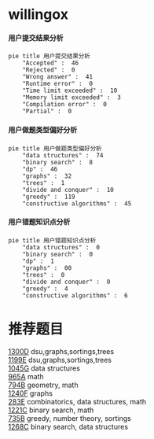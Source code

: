 # willingox

<!-- tabs:start -->



#### **用户提交结果分析**

```mermaid
pie title 用户提交结果分析
    "Accepted" :  46
    "Rejected" :  0
    "Wrong answer" :  41
    "Runtime error" :  0
    "Time limit exceeded" :  10
    "Memory limit exceeded" :  3
    "Compilation error" :  0
    "Partial" :  0
```

#### **用户做题类型偏好分析**

```mermaid
pie title 用户做题类型偏好分析
    "data structures" :  74
    "binary search" :  8
    "dp" :  46
    "graphs" :  32
    "trees" :  1
    "divide and conquer" :  10
    "greedy" :  119
    "constructive algorithms" :  45
```
#### **用户错题知识点分析**

```mermaid
pie title 用户错题知识点分析
    "data structures" :  0
    "binary search" :  0
    "dp" :  1
    "graphs" :  00
    "trees" :  0
    "divide and conquer" :  0
    "greedy" :  4
    "constructive algorithms" :  6
```



<!-- tabs:end -->
# 推荐题目
[1300D](https://codeforces.com/contest/1300/problem/D)		dsu,graphs,sortings,trees		  
[1199E](https://codeforces.com/contest/1199/problem/E)		dsu,graphs,sortings,trees		  
[1045G](https://codeforces.com/contest/1045/problem/G)		data structures		  
[965A](https://codeforces.com/contest/965/problem/A)		math		  
[794B](https://codeforces.com/contest/794/problem/B)		geometry,
                        math		  
[1240F](https://codeforces.com/contest/1240/problem/F)		graphs		  
[283E](https://codeforces.com/contest/283/problem/E)		combinatorics,
                        data structures,
                        math		  
[1221C](https://codeforces.com/contest/1221/problem/C)		binary search,
                        math		  
[735B](https://codeforces.com/contest/735/problem/B)		greedy,
                        number theory,
                        sortings		  
[1268C](https://codeforces.com/contest/1268/problem/C)		binary search,
                        data structures		  
